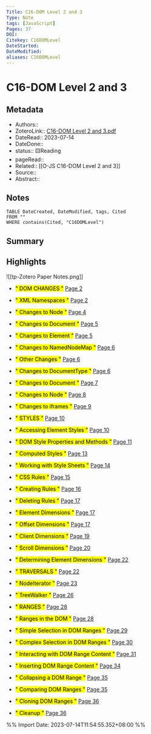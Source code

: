 ```yaml
---
Title: C16-DOM Level 2 and 3
Type: Note
tags: [JavaScript] 
Pages: 37
DOI: 
Citekey: C16DOMLevel
DateStarted: 
DateModified: 
aliases: C16DOMLevel
---
```

# C16-DOM Level 2 and 3
## Metadata
- Authors::  
- ZoteroLink:: [C16-DOM Level 2 and 3.pdf](zotero://select/library/items/EDAXI67A)
- DateRead:: 2023-07-14
- DateDone::
- status:: 🟨Reading
- pageRead::
- Related:: [[O-JS C16-DOM Level 2 and 3]]
- Source:: 
- Abstract:: 

## Notes
```dataview
TABLE DateCreated, DateModified, tags, Cited
FROM ""
WHERE contains(Cited, "C16DOMLevel")
```
## Summary

## Highlights
![[tp-Zotero Paper Notes.png]]
- <mark class="hltr-gray ">" DOM CHANGES "</mark> [Page 2 ]( zotero://open-pdf/library/items/EDAXI67A?page=2&annotation=MFYJI2PU)

- <mark class="hltr-gray ">" XML Namespaces "</mark> [Page 2 ]( zotero://open-pdf/library/items/EDAXI67A?page=2&annotation=Z7ZZXP96)

- <mark class="hltr-gray ">" Changes to Node "</mark> [Page 4 ]( zotero://open-pdf/library/items/EDAXI67A?page=4&annotation=LTJKJASI)

- <mark class="hltr-gray ">" Changes to Document "</mark> [Page 5 ]( zotero://open-pdf/library/items/EDAXI67A?page=5&annotation=VWTT5XTY)

- <mark class="hltr-gray ">" Changes to Element "</mark> [Page 5 ]( zotero://open-pdf/library/items/EDAXI67A?page=5&annotation=RVSFD8GN)

- <mark class="hltr-gray ">" Changes to NamedNodeMap "</mark> [Page 6 ]( zotero://open-pdf/library/items/EDAXI67A?page=6&annotation=2HE3L4LH)

- <mark class="hltr-gray ">" Other Changes "</mark> [Page 6 ]( zotero://open-pdf/library/items/EDAXI67A?page=6&annotation=VGQZZ6ZD)

- <mark class="hltr-gray ">" Changes to DocumentType "</mark> [Page 6 ]( zotero://open-pdf/library/items/EDAXI67A?page=6&annotation=UNTAYP4Z)

- <mark class="hltr-gray ">" Changes to Document "</mark> [Page 7 ]( zotero://open-pdf/library/items/EDAXI67A?page=7&annotation=5MMCLC3S)

- <mark class="hltr-gray ">" Changes to Node "</mark> [Page 8 ]( zotero://open-pdf/library/items/EDAXI67A?page=8&annotation=A26L9NVQ)

- <mark class="hltr-gray ">" Changes to iframes "</mark> [Page 9 ]( zotero://open-pdf/library/items/EDAXI67A?page=9&annotation=JNHR72I9)

- <mark class="hltr-gray ">" STYLES "</mark> [Page 10 ]( zotero://open-pdf/library/items/EDAXI67A?page=10&annotation=PG7IT82K)

- <mark class="hltr-gray ">" Accessing Element Styles "</mark> [Page 10 ]( zotero://open-pdf/library/items/EDAXI67A?page=10&annotation=KSIDZY53)

- <mark class="hltr-gray ">" DOM Style Properties and Methods "</mark> [Page 11 ]( zotero://open-pdf/library/items/EDAXI67A?page=11&annotation=IRDVDDTY)

- <mark class="hltr-gray ">" Computed Styles "</mark> [Page 13 ]( zotero://open-pdf/library/items/EDAXI67A?page=13&annotation=FNDJB5U2)

- <mark class="hltr-gray ">" Working with Style Sheets "</mark> [Page 14 ]( zotero://open-pdf/library/items/EDAXI67A?page=14&annotation=94XYSC3J)

- <mark class="hltr-gray ">" CSS Rules "</mark> [Page 15 ]( zotero://open-pdf/library/items/EDAXI67A?page=15&annotation=YU4EPRIK)

- <mark class="hltr-gray ">" Creating Rules "</mark> [Page 16 ]( zotero://open-pdf/library/items/EDAXI67A?page=16&annotation=9SWJ6F35)

- <mark class="hltr-gray ">" Deleting Rules "</mark> [Page 17 ]( zotero://open-pdf/library/items/EDAXI67A?page=17&annotation=SBIRT2VN)

- <mark class="hltr-gray ">" Element Dimensions "</mark> [Page 17 ]( zotero://open-pdf/library/items/EDAXI67A?page=17&annotation=IJGHFEW6)

- <mark class="hltr-gray ">" Offset Dimensions "</mark> [Page 17 ]( zotero://open-pdf/library/items/EDAXI67A?page=17&annotation=BBDJHQBT)

- <mark class="hltr-gray ">" Client Dimensions "</mark> [Page 19 ]( zotero://open-pdf/library/items/EDAXI67A?page=19&annotation=LKBH36SK)

- <mark class="hltr-gray ">" Scroll Dimensions "</mark> [Page 20 ]( zotero://open-pdf/library/items/EDAXI67A?page=20&annotation=JFA4DBF2)

- <mark class="hltr-gray ">" Determining Element Dimensions "</mark> [Page 22 ]( zotero://open-pdf/library/items/EDAXI67A?page=22&annotation=FCRVPRA3)

- <mark class="hltr-gray ">" TRAVERSALS "</mark> [Page 22 ]( zotero://open-pdf/library/items/EDAXI67A?page=22&annotation=SJ2B3GM3)

- <mark class="hltr-gray ">" NodeIterator "</mark> [Page 23 ]( zotero://open-pdf/library/items/EDAXI67A?page=23&annotation=ZMVIRK25)

- <mark class="hltr-gray ">" TreeWalker "</mark> [Page 26 ]( zotero://open-pdf/library/items/EDAXI67A?page=26&annotation=J88FM6HF)

- <mark class="hltr-gray ">" RANGES "</mark> [Page 28 ]( zotero://open-pdf/library/items/EDAXI67A?page=28&annotation=CXM88MQE)

- <mark class="hltr-gray ">" Ranges in the DOM "</mark> [Page 28 ]( zotero://open-pdf/library/items/EDAXI67A?page=28&annotation=CE9CHNG4)

- <mark class="hltr-gray ">" Simple Selection in DOM Ranges "</mark> [Page 29 ]( zotero://open-pdf/library/items/EDAXI67A?page=29&annotation=XNXFVSZB)

- <mark class="hltr-gray ">" Complex Selection in DOM Ranges "</mark> [Page 30 ]( zotero://open-pdf/library/items/EDAXI67A?page=30&annotation=S3CXEN59)

- <mark class="hltr-gray ">" Interacting with DOM Range Content "</mark> [Page 31 ]( zotero://open-pdf/library/items/EDAXI67A?page=31&annotation=G3QTVQCK)

- <mark class="hltr-gray ">" Inserting DOM Range Content "</mark> [Page 34 ]( zotero://open-pdf/library/items/EDAXI67A?page=34&annotation=R4HVFF3D)

- <mark class="hltr-gray ">" Collapsing a DOM Range "</mark> [Page 35 ]( zotero://open-pdf/library/items/EDAXI67A?page=35&annotation=X7RIDSP6)

- <mark class="hltr-gray ">" Comparing DOM Ranges "</mark> [Page 35 ]( zotero://open-pdf/library/items/EDAXI67A?page=35&annotation=59UGW697)

- <mark class="hltr-gray ">" Cloning DOM Ranges "</mark> [Page 36 ]( zotero://open-pdf/library/items/EDAXI67A?page=36&annotation=L53K3DQC)

- <mark class="hltr-gray ">" Cleanup "</mark> [Page 36 ]( zotero://open-pdf/library/items/EDAXI67A?page=36&annotation=LE6QJQY9)



%% Import Date: 2023-07-14T11:54:55.352+08:00 %%
